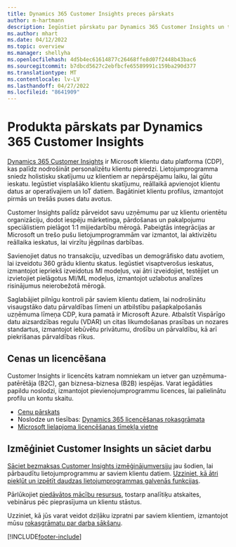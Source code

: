```yaml
---
title: Dynamics 365 Customer Insights preces pārskats
author: m-hartmann
description: Iegūstiet pārskatu par Dynamics 365 Customer Insights un tā galvenajām funkcijām.
ms.author: mhart
ms.date: 04/12/2022
ms.topic: overview
ms.manager: shellyha
ms.openlocfilehash: 4d5b4ec61614877c26468ffe8d07f2448b43bac6
ms.sourcegitcommit: b7dbcd5627c2ebfbcfe65589991c159ba290d377
ms.translationtype: MT
ms.contentlocale: lv-LV
ms.lasthandoff: 04/27/2022
ms.locfileid: "8641909"
---
```

# <a name="product-overview-for-dynamics-365-customer-insights"></a>Produkta pārskats par Dynamics 365 Customer Insights

[Dynamics 365 Customer Insights](https://dynamics.microsoft.com/ai/customer-insights/) ir Microsoft klientu datu platforma (CDP), kas palīdz nodrošināt personalizētu klientu pieredzi. Lietojumprogramma sniedz holistisku skatījumu uz klientiem ar nepārspējamu laiku, lai gūtu ieskatu. Iegūstiet visplašāko klientu skatījumu, reāllaikā apvienojot klientu datus ar operatīvajiem un IoT datiem. Bagātiniet klientu profilus, izmantojot pirmās un trešās puses datu avotus. 

Customer Insights palīdz pārveidot savu uzņēmumu par uz klientu orientētu organizāciju, dodot iespēju mārketinga, pārdošanas un pakalpojumu speciālistiem pielāgot 1:1 mijiedarbību mērogā. Pabeigtās integrācijas ar Microsoft un trešo pušu lietojumprogrammām var izmantot, lai aktivizētu reāllaika ieskatus, lai virzītu jēgpilnas darbības.
 
Savienojiet datus no transakciju, uzvedības un demogrāfisko datu avotiem, lai izveidotu 360 grādu klientu skatus. Iegūstiet visaptverošus ieskatus, izmantojot iepriekš izveidotus MI modeļus, vai ātri izveidojiet, testējiet un izvietojiet pielāgotus MI/ML modeļus, izmantojot uzlabotus analīzes risinājumus neierobežotā mērogā.

Saglabājiet pilnīgu kontroli pār saviem klientu datiem, lai nodrošinātu visaugstāko datu pārvaldības līmeni un atbilstību pašapkalpošanās uzņēmuma līmeņa CDP, kura pamatā ir Microsoft Azure. Atbalstīt Vispārīgo datu aizsardzības regulu (VDAR) un citas likumdošanas prasības un nozares standartus, izmantojot iebūvētu privātumu, drošību un pārvaldību, kā arī piekrišanas pārvaldības rīkus.

## <a name="pricing-and-licensing"></a>Cenas un licencēšana
Customer Insights ir licencēts katram nomniekam un ietver gan uzņēmuma-patērētāja (B2C), gan biznesa-biznesa (B2B) iespējas. Varat iegādāties papildu noslodzi, izmantojot pievienojumprogrammu licences, lai palielinātu profilu un kontu skaitu.

- [Cenu pārskats](https://dynamics.microsoft.com/ai/customer-insights/pricing/)
- Noslodze un tiesības: [Dynamics 365 licencēšanas rokasgrāmata](https://go.microsoft.com/fwlink/?LinkId=866544)
- [Microsoft lielapjoma licencēšanas tīmekļa vietne](https://www.microsoft.com/licensing/how-to-buy/how-to-buy)

## <a name="try-customer-insights-and-get-started"></a>Izmēģiniet Customer Insights un sāciet darbu

[Sāciet bezmaksas Customer Insights izmēģinājumversiju](https://signup.microsoft.com/create-account/signup?SKU=036c2481-aa8a-47cd-ab43-324f0c157c2d&ali=1&RU=https:%2F%2Fhome.ci.ai.dynamics.com%2Fstart%2Ftrial&products=036c2481-aa8a-47cd-ab43-324f0c157c2d) jau šodien, lai pārbaudītu lietojumprogrammu ar saviem klientu datiem. [Uzziniet, kā ātri piekļūt un izpētīt daudzas lietojumprogrammas galvenās funkcijas](trial-signup.md). 

Pārlūkojiet [piedāvātos mācību resursus](https://dynamics.microsoft.com/ai/customer-insights/resources/), tostarp analītiķu atskaites, vebinārus pēc pieprasījuma un klientu stāstus.

Uzziniet, kā jūs varat veidot dziļāku izpratni par saviem klientiem, izmantojot mūsu [rokasgrāmatu par darba sākšanu](get-started.md).

[!INCLUDE[footer-include](includes/footer-banner.md)]
